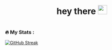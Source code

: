 <h1 align="center">
  hey there
  <img src="https://media.giphy.com/media/hvRJCLFzcasrR4ia7z/giphy.gif" width="30px"/>
</h1>
<div>
  <img src="https://media.giphy.com/media/OVtqvymKkkcTu/giphy.gif?cid=ecf05e473waxl0ihb62wdh8v051bq4s6hrsli55tln5d2w04&rid=giphy.gif&ct=g" alt="" />
</div>

### :fire: My Stats :
[![GitHub Streak](http://github-readme-streak-stats.herokuapp.com?user=HODLerBUIDLer&theme=dark&background=000000)](https://git.io/streak-stats)

<!--
**HODLerBUIDLer/HODLerBUIDLer** is a ✨ _special_ ✨ repository because its `README.md` (this file) appears on your GitHub profile.

Here are some ideas to get you started:

- 🔭 I’m currently working on ...
- 🌱 I’m currently learning ...
- 👯 I’m looking to collaborate on ...
- 🤔 I’m looking for help with ...
- 💬 Ask me about ...
- 📫 How to reach me: ...
- 😄 Pronouns: ...
- ⚡ Fun fact: ...
-->
